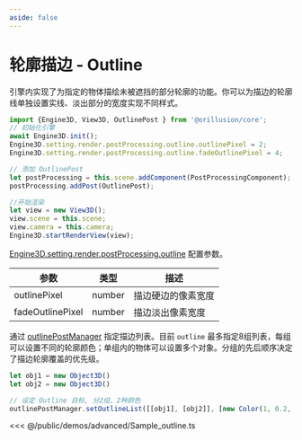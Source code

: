 ```yaml
---
aside: false
---
```

# 轮廓描边 - Outline
引擎内实现了为指定的物体描绘未被遮挡的部分轮廓的功能。你可以为描边的轮廓线单独设置实线、淡出部分的宽度实现不同样式。
```ts
import {Engine3D, View3D, OutlinePost } from '@orillusion/core';
// 初始化引擎
await Engine3D.init();
Engine3D.setting.render.postProcessing.outline.outlinePixel = 2;
Engine3D.setting.render.postProcessing.outline.fadeOutlinePixel = 4;

// 添加 OutlinePost
let postProcessing = this.scene.addComponent(PostProcessingComponent);
postProcessing.addPost(OutlinePost);

//开始渲染
let view = new View3D();
view.scene = this.scene;
view.camera = this.camera;
Engine3D.startRenderView(view);
```
[Engine3D.setting.render.postProcessing.outline](/api/types/OutlineSetting.md) 配置参数。

| 参数 | 类型 | 描述 |
| --- | --- | --- |
| outlinePixel | number | 描边硬边的像素宽度 |
| fadeOutlinePixel | number | 描边淡出像素宽度 |


通过 [outlinePostManager](/api/classes/OutlinePostManager) 指定描边列表。目前 `outline` 最多指定8组列表，每组可以设置不同的轮廓颜色；单组内的物体可以设置多个对象。分组的先后顺序决定了描边轮廓覆盖的优先级。

```ts
let obj1 = new Object3D()
let obj2 = new Object3D()

// 设定 Outline 目标, 分2组，2种颜色
outlinePostManager.setOutlineList([[obj1], [obj2]], [new Color(1, 0.2, 0, 1), new Color(0.2, 1, 0)]);
```

<Demo src="/demos/advanced/Sample_outline.ts"></Demo>

<<< @/public/demos/advanced/Sample_outline.ts